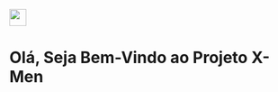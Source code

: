 <img src="https://github.com/Aguiar-Doni/X-Men-szpc/assets/108953412/75f5b985-757f-4fbc-bc0f-71804057c0c5" 
width="30px"> <h1>Olá, Seja Bem-Vindo ao Projeto X-Men <h1/>
